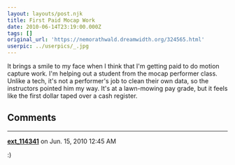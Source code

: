 ```yaml
---
layout: layouts/post.njk
title: First Paid Mocap Work
date: 2010-06-14T23:19:00.000Z
tags: []
original_url: 'https://nemorathwald.dreamwidth.org/324565.html'
userpic: ../userpics/_.jpg
---
```

It brings a smile to my face when I think that I'm getting paid to do motion capture work. I'm helping out a student from the mocap performer class. Unlike a tech, it's not a performer's job to clean their own data, so the instructors pointed him my way. It's at a lawn-mowing pay grade, but it feels like the first dollar taped over a cash register.

## Comments

---

**[ext_114341](https://www.dreamwidth.org/users/ext_114341)** on Jun. 15, 2010 12:45 AM

:)
